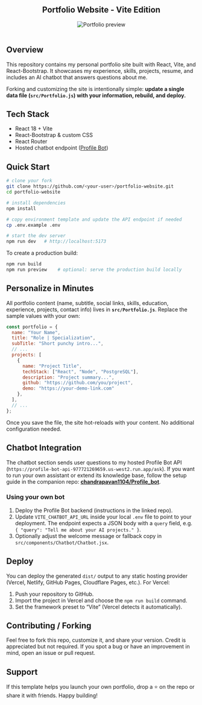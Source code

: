<h2 align="center">
  Portfolio Website - Vite Edition
</h2>
<div align="center">
  <img alt="Portfolio preview" src="./Images/readme-img1.png" />
</div>

<br />

## Overview

This repository contains my personal portfolio site built with React, Vite, and React-Bootstrap. It showcases my experience, skills, projects, resume, and includes an AI chatbot that answers questions about me.

Forking and customizing the site is intentionally simple: **update a single data file (`src/Portfolio.js`) with your information, rebuild, and deploy.**

## Tech Stack

- React 18 + Vite
- React-Bootstrap & custom CSS
- React Router
- Hosted chatbot endpoint ([Profile Bot](https://github.com/chandrapavan1104/Profile_bot))

## Quick Start

```bash
# clone your fork
git clone https://github.com/<your-user>/portfolio-website.git
cd portfolio-website

# install dependencies
npm install

# copy environment template and update the API endpoint if needed
cp .env.example .env

# start the dev server
npm run dev   # http://localhost:5173
```

To create a production build:

```bash
npm run build
npm run preview    # optional: serve the production build locally
```

## Personalize in Minutes

All portfolio content (name, subtitle, social links, skills, education, experience, projects, contact info) lives in **`src/Portfolio.js`**. Replace the sample values with your own:

```js
const portfolio = {
  name: "Your Name",
  title: "Role | Specialization",
  subTitle: "Short punchy intro...",
  // ...
  projects: [
    {
      name: "Project Title",
      techStack: ["React", "Node", "PostgreSQL"],
      description: "Project summary...",
      github: "https://github.com/you/project",
      demo: "https://your-demo-link.com"
    },
  ],
  // ...
};
```

Once you save the file, the site hot-reloads with your content. No additional configuration needed.

## Chatbot Integration

The chatbot section sends user questions to my hosted Profile Bot API (`https://profile-bot-api-977721269659.us-west2.run.app/ask`). If you want to run your own assistant or extend its knowledge base, follow the setup guide in the companion repo: **[chandrapavan1104/Profile_bot](https://github.com/chandrapavan1104/Profile_bot)**.

### Using your own bot

1. Deploy the Profile Bot backend (instructions in the linked repo).
2. Update `VITE_CHATBOT_API_URL` inside your local `.env` file to point to your deployment. The endpoint expects a JSON body with a `query` field, e.g. `{ "query": "Tell me about your AI projects." }`.
3. Optionally adjust the welcome message or fallback copy in `src/components/Chatbot/Chatbot.jsx`.

## Deploy

You can deploy the generated `dist/` output to any static hosting provider (Vercel, Netlify, GitHub Pages, Cloudflare Pages, etc.). For Vercel:

1. Push your repository to GitHub.
2. Import the project in Vercel and choose the `npm run build` command.
3. Set the framework preset to “Vite” (Vercel detects it automatically).

## Contributing / Forking

Feel free to fork this repo, customize it, and share your version. Credit is appreciated but not required. If you spot a bug or have an improvement in mind, open an issue or pull request.

## Support

If this template helps you launch your own portfolio, drop a ⭐️ on the repo or share it with friends. Happy building!
